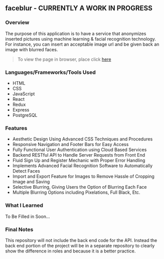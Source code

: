 ## faceblur - CURRENTLY A WORK IN PROGRESS

### Overview
The purpose of this application is to have a service that anonymizes inserted pictures using machine learning & facial recognition technology. For instance, you can insert an acceptable image url and be given back an image with blurred faces. 

> To view the page in browser, place click [here](https://tenglin2.github.io/faceblur)

### Languages/Frameworks/Tools Used
- HTML
- CSS
- JavaScript
- React
- Redux
- Express
- PostgreSQL

### Features
- Aesthetic Design Using Advanced CSS Techniques and Procedures
- Responsive Navigation and Footer Bars for Easy Access
- Fully Functional User Authentication using Cloud Based Services
- Backend RESTful API to Handle Server Requests from Front End
- Fluid Sign Up and Register Mechanic with Proper Error Handling
- Implements Advanced Facial Recognition Software to Automatically Detect Faces
- Import and Export Feature for Images to Remove Hassle of Cropping Image and Saving
- Selective Blurring, Giving Users the Option of Blurring Each Face
- Multiple Blurring Options including Pixelations, Full Black, Etc.

### What I Learned
To Be Filled in Soon...

### Final Notes
This repository will not include the back end code for the API. Instead the back end portion of the project will be in a separate repository to clearly show the difference in roles and because it is a better practice. 
